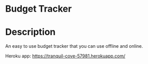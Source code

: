 # Budget Tracker 

# Description
An easy to use budget tracker that you can use offline and online.

Heroku app: https://tranquil-cove-57981.herokuapp.com/